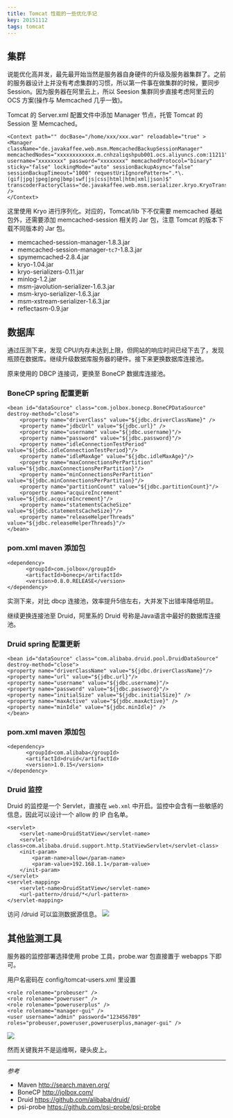 ```yaml
---
title: Tomcat 性能的一些优化手记
key: 20151112
tags: tomcat
---
```

## 集群
说能优化高并发，最先最开始当然是服务器自身硬件的升级及服务器集群了。之前的服务器设计上并没有考虑集群的习惯，所以第一件事在做集群的时候，要同步 Session。因为服务器在阿里云上，所以 Seesion 集群同步直接考虑阿里云的 OCS 方案(操作与 Memcached 几乎一致)。

Tomcat 的 Server.xml 配置文件中添加 Manager 节点，托管 Tomcat 的 Session 至 Memcached。

    <Context path="" docBase="/home/xxx/xxx.war" reloadable="true" > 
    <Manager className="de.javakaffee.web.msm.MemcachedBackupSessionManager" memcachedNodes="xxxxxxxxxxxx.m.cnhzaliqshpub001.ocs.aliyuncs.com:11211" username="xxxxxxxx" password="xxxxxxxx" memcachedProtocol="binary" sticky="false" lockingMode="auto" sessionBackupAsync="false" sessionBackupTimeout="1000" requestUriIgnorePattern=".*\.(gif|jpg|jpeg|png|bmp|swf|js|css|html|htm|xml|json)$" transcoderFactoryClass="de.javakaffee.web.msm.serializer.kryo.KryoTranscoderFactory" />
    </Context>

这里使用 Kryo 进行序列化。对应的，Tomcat/lib 下不仅需要 memcached 基础包外，还需要添加 memcached-session 相关的 Jar 包，注意 Tomcat 的版本下载不同版本的 Jar 包。

* memcached-session-manager-1.8.3.jar
* memcached-session-manager-`tc7`-1.8.3.jar
* spymemcached-2.8.4.jar
* kryo-1.04.jar
* kryo-serializers-0.11.jar
* minlog-1.2.jar
* msm-javolution-serializer-1.6.3.jar
* msm-kryo-serializer-1.6.3.jar
* msm-xstream-serializer-1.6.3.jar
* reflectasm-0.9.jar

## 数据库
通过压测下来，发现 CPU/内存未达到上限，但网站的响应时间已经下去了，发现瓶颈在数据库。继续升级数据库服务器的硬件。接下来更换数据库连接池。

原来使用的 DBCP 连接词，更换至 BoneCP 数据库连接池。

### BoneCP spring 配置更新

    <bean id="dataSource" class="com.jolbox.bonecp.BoneCPDataSource" destroy-method="close">
        <property name="driverClass" value="${jdbc.driverClassName}" />
        <property name="jdbcUrl" value="${jdbc.url}" />
        <property name="username" value="${jdbc.username}"/>
        <property name="password" value="${jdbc.password}"/>
        <property name="idleConnectionTestPeriod" value="${jdbc.idleConnectionTestPeriod}"/>
        <property name="idleMaxAge" value="${jdbc.idleMaxAge}"/>
        <property name="maxConnectionsPerPartition" value="${jdbc.maxConnectionsPerPartition}"/>
        <property name="minConnectionsPerPartition" value="${jdbc.minConnectionsPerPartition}"/>
        <property name="partitionCount" value="${jdbc.partitionCount}"/>
        <property name="acquireIncrement" value="${jdbc.acquireIncrement}"/>
        <property name="statementsCacheSize" value="${jdbc.statementsCacheSize}"/>
        <property name="releaseHelperThreads" value="${jdbc.releaseHelperThreads}"/>
    </bean>

### pom.xml maven 添加包

    <dependency>
          <groupId>com.jolbox</groupId>
          <artifactId>bonecp</artifactId>
          <version>0.8.0.RELEASE</version>
    </dependency>

实测下来，对比 dbcp 连接池，效率提升5倍左右，大并发下出错率降低明显。

继续更换连接池至 Druid，阿里系的 Druid 号称是Java语言中最好的数据库连接池。
### Druid spring 配置更新
    <bean id="dataSource" class="com.alibaba.druid.pool.DruidDataSource" destroy-method="close">
    <property name="driverClassName" value="${jdbc.driverClassName}"/>
    <property name="url" value="${jdbc.url}"/>
    <property name="username" value="${jdbc.username}"/>
    <property name="password" value="${jdbc.password}"/>
    <property name="initialSize" value="${jdbc.initialSize}" />
    <property name="maxActive" value="${jdbc.maxActive}" />
    <property name="minIdle" value="${jdbc.minIdle}" />
    </bean>

### pom.xml maven 添加包

    <dependency>
          <groupId>com.alibaba</groupId>
          <artifactId>druid</artifactId>
          <version>1.0.15</version>
    </dependency>

### Druid 监控
Druid 的监控是一个 Servlet，直接在 `web.xml` 中开启。监控中会含有一些敏感的信息，因此可以设计一个 allow 的 IP 白名单。

    <servlet>
        <servlet-name>DruidStatView</servlet-name>
        <servlet-class>com.alibaba.druid.support.http.StatViewServlet</servlet-class>
        <init-param>
            <param-name>allow</param-name>
            <param-value>192.168.1.1</param-value>
        </init-param>
    </servlet>
    <servlet-mapping>
        <servlet-name>DruidStatView</servlet-name>
        <url-pattern>/druid/*</url-pattern>
    </servlet-mapping>

访问 /druid 可以监测数据源信息。
![](https://raw.githubusercontent.com/zhoujiajun88/zhoujiajun88.github.io/master/images/2015/92E1F163-B8B5-4261-BE98-F6E5C26A4268.png)

## 其他监测工具
服务器的监控部署选择使用 probe 工具，probe.war 包直接置于 webapps 下即可。

用户名密码在 config/tomcat-users.xml 里设置

    <role rolename="probeuser" />
    <role rolename="poweruser" />
    <role rolename="poweruserplus" />
    <role rolename="manager-gui" />
    <user username="admin" password="123456789" roles="probeuser,poweruser,poweruserplus,manager-gui" />

![](https://raw.githubusercontent.com/zhoujiajun88/zhoujiajun88.github.io/master/images/2015/5318825B-0A25-4B1D-86FD-6D19B555CFC5-1.png)

然而关键我并不是运维啊，硬头皮上。

---
*参考*

* Maven http://search.maven.org/
* BoneCP http://jolbox.com/
* Druid https://github.com/alibaba/druid/
* psi-probe https://github.com/psi-probe/psi-probe
